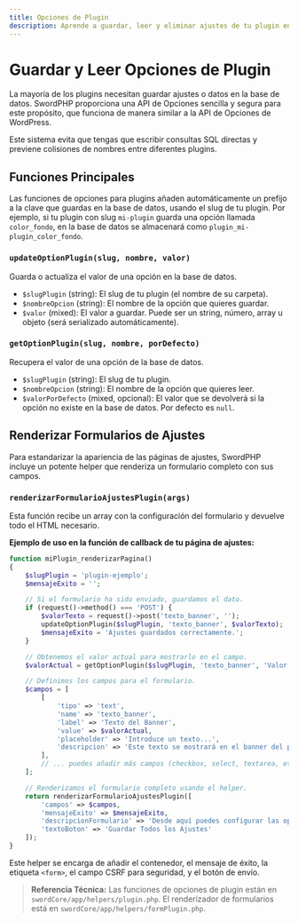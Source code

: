 ```yaml
---
title: Opciones de Plugin
description: Aprende a guardar, leer y eliminar ajustes de tu plugin en la base de datos de forma segura y estandarizada.
---
```


# Guardar y Leer Opciones de Plugin

La mayoría de los plugins necesitan guardar ajustes o datos en la base de datos. SwordPHP proporciona una API de Opciones sencilla y segura para este propósito, que funciona de manera similar a la API de Opciones de WordPress.

Este sistema evita que tengas que escribir consultas SQL directas y previene colisiones de nombres entre diferentes plugins.

## Funciones Principales

Las funciones de opciones para plugins añaden automáticamente un prefijo a la clave que guardas en la base de datos, usando el slug de tu plugin. Por ejemplo, si tu plugin con slug `mi-plugin` guarda una opción llamada `color_fondo`, en la base de datos se almacenará como `plugin_mi-plugin_color_fondo`.

### `updateOptionPlugin(slug, nombre, valor)`

Guarda o actualiza el valor de una opción en la base de datos.

-   `$slugPlugin` (string): El slug de tu plugin (el nombre de su carpeta).
-   `$nombreOpcion` (string): El nombre de la opción que quieres guardar.
-   `$valor` (mixed): El valor a guardar. Puede ser un string, número, array u objeto (será serializado automáticamente).

### `getOptionPlugin(slug, nombre, porDefecto)`

Recupera el valor de una opción de la base de datos.

-   `$slugPlugin` (string): El slug de tu plugin.
-   `$nombreOpcion` (string): El nombre de la opción que quieres leer.
-   `$valorPorDefecto` (mixed, opcional): El valor que se devolverá si la opción no existe en la base de datos. Por defecto es `null`.

## Renderizar Formularios de Ajustes

Para estandarizar la apariencia de las páginas de ajustes, SwordPHP incluye un potente helper que renderiza un formulario completo con sus campos.

### `renderizarFormularioAjustesPlugin(args)`

Esta función recibe un array con la configuración del formulario y devuelve todo el HTML necesario.

**Ejemplo de uso en la función de callback de tu página de ajustes:**

```php
function miPlugin_renderizarPagina()
{
    $slugPlugin = 'plugin-ejemplo';
    $mensajeExito = '';

    // Si el formulario ha sido enviado, guardamos el dato.
    if (request()->method() === 'POST') {
        $valorTexto = request()->post('texto_banner', '');
        updateOptionPlugin($slugPlugin, 'texto_banner', $valorTexto);
        $mensajeExito = 'Ajustes guardados correctamente.';
    }

    // Obtenemos el valor actual para mostrarlo en el campo.
    $valorActual = getOptionPlugin($slugPlugin, 'texto_banner', 'Valor por defecto');

    // Definimos los campos para el formulario.
    $campos = [
        [
            'tipo' => 'text',
            'name' => 'texto_banner',
            'label' => 'Texto del Banner',
            'value' => $valorActual,
            'placeholder' => 'Introduce un texto...',
            'descripcion' => 'Este texto se mostrará en el banner del pie de página.'
        ],
        // ... puedes añadir más campos (checkbox, select, textarea, etc.)
    ];

    // Renderizamos el formulario completo usando el helper.
    return renderizarFormularioAjustesPlugin([
        'campos' => $campos,
        'mensajeExito' => $mensajeExito,
        'descripcionFormulario' => 'Desde aquí puedes configurar las opciones del plugin de ejemplo.',
        'textoBoton' => 'Guardar Todos los Ajustes'
    ]);
}
```

Este helper se encarga de añadir el contenedor, el mensaje de éxito, la etiqueta `<form>`, el campo CSRF para seguridad, y el botón de envío.

> **Referencia Técnica:** Las funciones de opciones de plugin están en `swordCore/app/helpers/plugin.php`. El renderizador de formularios está en `swordCore/app/helpers/formPlugin.php`.

